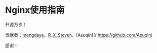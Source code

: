 # Nginx使用指南

开源万岁！

贡献者：[mengdaya](https://github.com/mengdaya)、[R\_X\_Steven](https://www.gitbook.com/@r_x_steven)、[Asuqin](/ https://github.com/Asuqin)

感谢！


